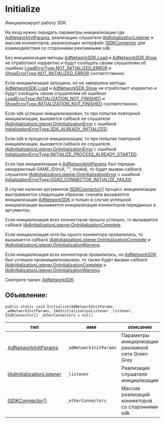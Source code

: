# Initialize
Инициализирует работу SDK.

На вход нужно передать параметры инициализации сдк [AdNetworkInitParams](../models/AdNetworkInitParams.md), реализацию слушателя [IAdInitializationListener](../listeners/IAdInitializationListener/IAdInitializationListener.md) и массив коннекторов, реализующих интерфейс [ISDKConnector](../connectors/ISDKConnector.md) для взаимодействия со сторонними рекламными sdk.

Без инициализации методы [AdNetworkSDK.Load](Load.md) и [AdNetworkSDK.Show](Show.md) не отработают корректно и будут сообщать своим слушателям об ошибках [LoadErrorType.NOT_INITIALIZED_ERROR](../enums/LoadErrorType.md) и [ShowErrorType.NOT_INITIALIZED_ERROR](../enums/ShowErrorType.md) соответственно.

Если инициализация запущена, но не завершена методы [AdNetworkSDK.Load](Load.md) и [AdNetworkSDK.Show](Show.md) не отработают корректно и будут сообщать своим слушателям об ошибках [LoadErrorType.INITIALIZATION_NOT_FINISHED](../enums/LoadErrorType.md) и [ShowErrorType.INITIALIZATION_NOT_FINISHED](../enums/ShowErrorType.md) соответственно.

Если sdk успешно инициализирован, то при попытке повторной инициализации, вызовется callback ее слушателя [IAdInitializationListener.OnInitializationError](../listeners/IAdInitializationListener/OnInitializationError.md) с ошибкой [InitializationErrorType.SDK_ALREADY_INITIALIZED](../enums/InitializationErrorType.md).

Если sdk в процессе инициализации, то при попытке повторной инициализации, вызовется callback ее слушателя [IAdInitializationListener.OnInitializationError](../listeners/IAdInitializationListener/OnInitializationError.md) с ошибкой [InitializationErrorType.INITIALIZE_PROCESS_ALREADY_STARTED](../enums/InitializationErrorType.md).

 Если при инициализации в [AdNetworkInitParams](../models/AdNetworkInitParams.md) был передан некорректный GAME_ID(null, "", invalid), то будет вызван callback слушателя [IAdInitializationListener.OnInitializationError](../listeners/IAdInitializationListener/OnInitializationError.md) с ошибкой [InitializationErrorType.GGAD_CONNECTOR_INITIALIZE_FAILED](../enums/InitializationErrorType.md).

В случае наличия аргументов [ISDKConnector[]](../connectors/ISDKConnector.md) процесс инициализации выстраивается следующим образом: сначала вызывается инициализация [AdNetworkSDK](AdNetworkSDK.md) и только в случае успешной инициализации вызывается инициализация коннекторов переданных в аргументах.

Если инициализация всех коннекторов прошла успешно, то вызывается callback [IAdInitializationListener.OnInitializationComplete](../listeners/IAdInitializationListener/OnInitializationComplete.md).

Если инициализация хотя бы одного коннектора провалилась, то вызывается callback [IAdInitializationListener.OnInitializationComplete](../listeners/IAdInitializationListener/OnInitializationComplete.md) и  [IAdInitializationListener.OnInitializationWarning](../listeners/IAdInitializationListener/OnInitializationWarning.md).

Если инициализация всех коннекторов провалилась, но [AdNetworkSDK](AdNetworkSDK.md) был успешно проинициализирован, то также будет вызван callback [IAdInitializationListener.OnInitializationComplete](../listeners/IAdInitializationListener/OnInitializationComplete.md) и  [IAdInitializationListener.OnInitializationWarning](../listeners/IAdInitializationListener/OnInitializationWarning.md).

Смотрите также: [AdNetworkSDK](AdNetworkSDK.md)

## Объявление:

`public static void Initialize(AdNetworkInitParams _adNetworkInitParams, IAdInitializationListener _listener, ISdkConnector[] _otherConnectors = null)`

тип | имя | описание
-|-|-
[AdNetworkInitParams](../models/AdNetworkInitParams.md) | `_adNetworkInitParams` | Параметры инициализации рекламной сети Green Grey
[IAdInitializationListener](../listeners/IAdInitializationListener/IAdInitializationListener.md) | `_listener` | Реализация слушателя инициализации
[ISDKConnector[]](../connectors/ISDKConnector.md) | `_otherConnectors` | Массив реализаций коннекторов со сторонними sdk